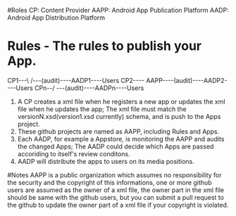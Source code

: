 #Roles
CP: Content Provider
AAPP: Android App Publication Platform
AADP: Android App Distribution Platform


# Rules - The rules to publish your App.

CP1---\         /---(audit)----AADP1----Users
CP2---- AAPP----(audit)----AADP2----Users
CPn--/          \---(audit)----AADPn----Users

1. A CP creates a xml file when he registers a new app or updates the xml file when he updates the app;
    The xml file must match the versionN.xsd(version1.xsd currently) schema, and is push to the Apps project.
2. These github projects are named as AAPP, including Rules and Apps.
3. Each AADP, for example a Appstore, is monitoring the AAPP and audits the changed Apps;
    The AADP could decide which Apps are passed accoriding to itself's review conditons.
4. AADP will distribute the apps to users on its media positions.

#Notes 
AAPP is a public organization which assumes no responsibility for the security and the copyright of this informations, 
one or more github users are assumed as the owner of a xml file, the owner part in the xml file should be same with the github users,
but you can submit a pull request to the github to update the owner part of a xml file if your copyright is violated.    

